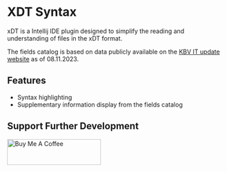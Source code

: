 # XDT Syntax

<!-- Plugin description -->
xDT is a Intellij IDE plugin designed to simplify the reading and understanding of files in the xDT format.

The fields catalog is based on data publicly available on
the [KBV IT update website](https://update.kbv.de/ita-update/Service-Informationen/Feldkatalog/KBV_ITA_SIEX_Feld_und_Regelkatalog.pdf)
as of 08.11.2023.
<!-- Plugin description end -->

## Features

- Syntax highlighting
- Supplementary information display from the fields catalog

## Support Further Development

<a href="https://www.buymeacoffee.com/aignatev" target="_blank"><img src="https://cdn.buymeacoffee.com/buttons/v2/default-yellow.png" alt="Buy Me A Coffee" style="height: 60px !important;width: 217px !important;" ></a>
